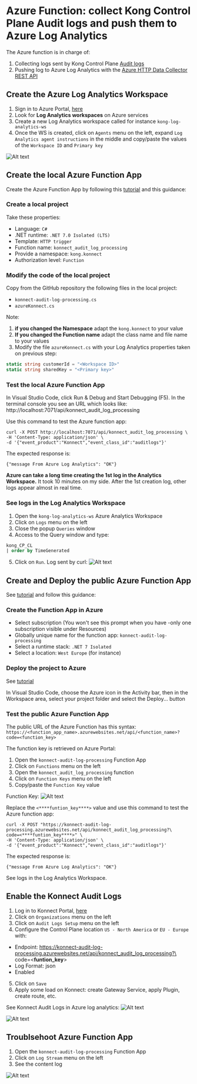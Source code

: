 # Azure Function: collect Kong Control Plane Audit logs and push them to Azure Log Analytics
The Azure function is in charge of:
1) Collecting logs sent by Kong Control Plane [Audit logs](https://docs.konghq.com/konnect/org-management/audit-logging/)
2) Pushing log to Azure Log Analytics with the [Azure HTTP Data Collector REST API](https://learn.microsoft.com/en-us/rest/api/loganalytics/create-request)

## Create the Azure Log Analytics Workspace
1) Sign in to Azure Portal, [here](https://portal.azure.com/)
2) Look for **Log Analytics workspaces** on Azure services
3) Create a new Log Analytics workspace called for instance `kong-log-analytics-ws`
4) Once the WS is created, click on `Agents` menu on the left, expand `Log Analytics agent instructions` in the middle and copy/paste the values of the `Workspace ID` and `Primary key`

![Alt text](/images/1-Azure-Log-Analytics-Workspace.png "Log Analytics Workspace")


## Create the local Azure Function App
Create the Azure Function App by following this [tutorial](https://learn.microsoft.com/en-us/azure/azure-functions/create-first-function-vs-code-csharp) and this guidance:

### Create a local project
Take these properties:
- Language: `C#`
- .NET runtime: `.NET 7.0 Isolated (LTS)`
- Template: `HTTP trigger`
- Function name: `konnect_audit_log_processing`
- Provide a namespace: `kong.konnect`
- Authorization level: `Function`

### Modify the code of the local project
Copy from the GitHub repository the following files in the local project:
- `konnect-audit-log-processing.cs`
- `azureKonnect.cs`

Note: 
1) **if you changed the Namespace** adapt the ```kong.konnect``` to your value
2) **If you changed the Function name** adapt the class name and file name to your values
3) Modify the file `azureKonnect.cs` with your Log Analytics properties taken on previous step:
```C#
static string customerId = "<Workspace ID>"
static string sharedKey = "<Primary key>"
```
### Test the local Azure Function App
In Visual Studio Code, click  Run & Debug and Start Debugging (F5). In the terminal console you see an URL which looks like:
http://localhost:7071/api/konnect_audit_log_processing

Use this command to test the Azure function app:
```shell
curl -X POST http://localhost:7071/api/konnect_audit_log_processing \
-H 'Content-Type: application/json' \
-d '{"event_product":"Konnect","event_class_id":"auditlogs"}'
```
The expected response is:
```shell
{"message From Azure Log Analytics": "OK"}
```

**Azure can take a long time creating the 1st log in the Analytics Workspace.** It took 10 minutes on my side. After the 1st creation log, other logs appear almost in real time.

### See logs in the Log Analytics Workspace
1) Open the `kong-log-analytics-ws` Azure Analytics Workspace
2) Click on `Logs` menu on the left
3) Close the popup `Queries` window
4) Access to the Query window and type:
```sql
kong_CP_CL
| order by TimeGenerated
```
5) Click on `Run`. 
Log sent by curl:
![Alt text](/images/2-Azure-Log-Analytics-run-query.png "Query on kong_CP_CL")

## Create and Deploy the public Azure Function App
See [tutorial](https://learn.microsoft.com/en-us/azure/azure-functions/create-first-function-vs-code-csharp#sign-in-to-azure) and follow this guidance:

### Create the Function App in Azure
- Select subscription (You won't see this prompt when you have -only one subscription visible under Resources)
- Globally unique name for the function app: ```konnect-audit-log-processing```
- Select a runtime stack: ```.NET 7 Isolated```
- Select a location: ```West Europe``` (for instance)

### Deploy the project to Azure
See [tutorial](https://learn.microsoft.com/en-us/azure/azure-functions/create-first-function-vs-code-csharp#deploy-the-project-to-azure)

In Visual Studio Code, choose the Azure icon in the Activity bar, then in the Workspace area, select your project folder and select the Deploy... button

### Test the public Azure Function App
The public URL of the Azure Function has this syntax:
`https://<function_app_name>.azurewebsites.net/api/<function_name>?code=<function_key>`

The function key is retrieved on Azure Portal:
1) Open the `konnect-audit-log-processing` Function App
2) Click on `Functions` menu on the left
3) Open the `konnect_audit_log_processing` function
4) Click on `Function Keys` menu on the left
5) Copy/paste the `Function Key` value

Function Key:
![Alt text](/images/3-Azure_Function_Key.png "Function Key")

Replace the `<****funtion_key****>` value and use this command to test the Azure function app:
```shell
curl -X POST "https://konnect-audit-log-processing.azurewebsites.net/api/konnect_audit_log_processing?\
code=<****funtion_key****>" \
-H 'Content-Type: application/json' \
-d '{"event_product":"Konnect","event_class_id":"auditlogs"}'
```
The expected response is:
```shell
{"message From Azure Log Analytics": "OK"}
```
See logs in the Log Analytics Workspace.

## Enable the Konnect Audit Logs
1) Log in to Konnect Portal, [here](https://cloud.konghq.com/)
2) Click on `Organizations` menu on the left
3) Click on `Audit Logs Setup` menu on the left
4) Configure the Control Plane location `US - North America` or `EU - Europe` with:
-  Endpoint: https://konnect-audit-log-processing.azurewebsites.net/api/konnect_audit_log_processing?\
code=<****funtion_key****>
- Log Format: json
- Enabled
5) Click on `Save`
6) Apply some load on Konnect: create Gateway Service, apply Plugin, create route, etc.

See Konnect Audit Logs in Azure log analytics:
![Alt text](/images/4-Azure-Analytics-Konnect.png "Konnect Audit Logs")

![Alt text](/images/5-Azure-Analytics-Konnect-detail.png "Konnect Audit Logs - Detail")

## Troublsehoot Azure Function App
1) Open the `konnect-audit-log-processing` Function App
2) Click on `Log Stream` menu on the left
3) See the content log

![Alt text](/images/6-Azure-Log-Stream.png "Log Stream")
